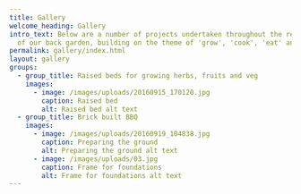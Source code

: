 ```yaml
---
title: Gallery
welcome_heading: Gallery
intro_text: B﻿elow are a number of projects undertaken throughout the redesign
  of our back garden, building on the theme of 'grow', 'cook', 'eat' and 'relax'
permalink: gallery/index.html
layout: gallery
groups:
  - group_title: Raised beds for growing herbs, fruits and veg
    images:
      - image: /images/uploads/20160915_170120.jpg
        caption: Raised bed
        alt: Raised bed alt text
  - group_title: Brick built BBQ
    images:
      - image: /images/uploads/20160919_104838.jpg
        caption: Preparing the ground
        alt: Preparing the ground alt text
      - image: /images/uploads/03.jpg
        caption: Frame for foundations
        alt: Frame for foundations alt text
---
```

